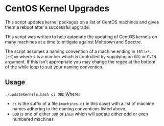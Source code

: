 CentOS Kernel Upgrades
======================

This script updates kernel packages on a list of CentOS machines and gives them
a reboot after a successful upgrade.

This script was written to help automate the updating of CentOS kernels on many
machines at a time to mitigate against Meltdown and Spectre.

The script assumes a naming convention of a machine ending in `[01]x*.[cd]om`
where `x` is a number which is controlled by supplying an `ODD` or `EVEN`
argument.
If this isn't appropriate you may change the regex at the bottom of the while
loop to suit your naming convention.

## Usage
`./updateKernels.bash ci ODD`
Where:
 - `ci` is the suffix of a file (`machines-ci` in this case) with a list of
  machine names adhering to the naming conventions listed above.
 - `ODD` is one of either `ODD` or `EVEN` which will update either odd or even
  numbered machines
